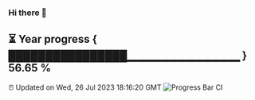 ### Hi there 👋
⏳ Year progress { ████████████████▁▁▁▁▁▁▁▁▁▁▁▁▁▁ } 56.65 %
---
⏰ Updated on Wed, 26 Jul 2023 18:16:20 GMT
![Progress Bar CI](https://github.com/liununu/liununu/workflows/Progress%20Bar%20CI/badge.svg)
